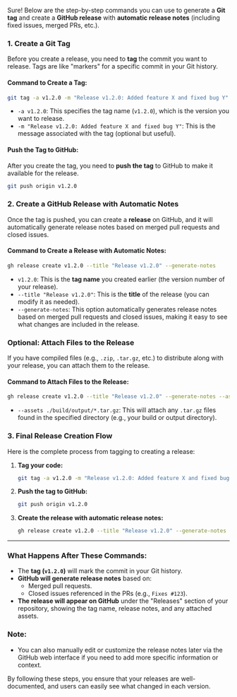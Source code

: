 Sure! Below are the step-by-step commands you can use to generate a **Git tag** and create a **GitHub release** with **automatic release notes** (including fixed issues, merged PRs, etc.).

### **1. Create a Git Tag**

Before you create a release, you need to **tag** the commit you want to release. Tags are like "markers" for a specific commit in your Git history.

#### **Command to Create a Tag:**
```bash
git tag -a v1.2.0 -m "Release v1.2.0: Added feature X and fixed bug Y"
```
- `-a v1.2.0`: This specifies the tag name (`v1.2.0`), which is the version you want to release.
- `-m "Release v1.2.0: Added feature X and fixed bug Y"`: This is the message associated with the tag (optional but useful).

#### **Push the Tag to GitHub:**
After you create the tag, you need to **push the tag** to GitHub to make it available for the release.
```bash
git push origin v1.2.0
```

### **2. Create a GitHub Release with Automatic Notes**

Once the tag is pushed, you can create a **release** on GitHub, and it will automatically generate release notes based on merged pull requests and closed issues.

#### **Command to Create a Release with Automatic Notes:**
```bash
gh release create v1.2.0 --title "Release v1.2.0" --generate-notes
```

- `v1.2.0`: This is the **tag name** you created earlier (the version number of your release).
- `--title "Release v1.2.0"`: This is the **title** of the release (you can modify it as needed).
- `--generate-notes`: This option automatically generates release notes based on merged pull requests and closed issues, making it easy to see what changes are included in the release.

### **Optional: Attach Files to the Release**

If you have compiled files (e.g., `.zip`, `.tar.gz`, etc.) to distribute along with your release, you can attach them to the release.

#### **Command to Attach Files to the Release:**
```bash
gh release create v1.2.0 --title "Release v1.2.0" --generate-notes --assets ./build/output/*.tar.gz
```
- `--assets ./build/output/*.tar.gz`: This will attach any `.tar.gz` files found in the specified directory (e.g., your build or output directory).

### **3. Final Release Creation Flow**
Here is the complete process from tagging to creating a release:

1. **Tag your code:**
   ```bash
   git tag -a v1.2.0 -m "Release v1.2.0: Added feature X and fixed bug Y"
   ```

2. **Push the tag to GitHub:**
   ```bash
   git push origin v1.2.0
   ```

3. **Create the release with automatic release notes:**
   ```bash
   gh release create v1.2.0 --title "Release v1.2.0" --generate-notes
   ```

---

### **What Happens After These Commands:**
- The **tag (`v1.2.0`)** will mark the commit in your Git history.
- **GitHub will generate release notes** based on:
  - Merged pull requests.
  - Closed issues referenced in the PRs (e.g., `Fixes #123`).
- **The release will appear on GitHub** under the "Releases" section of your repository, showing the tag name, release notes, and any attached assets.

### **Note:**
- You can also manually edit or customize the release notes later via the GitHub web interface if you need to add more specific information or context.
  
By following these steps, you ensure that your releases are well-documented, and users can easily see what changed in each version.
